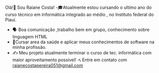 Olá!👋 Sou Raiane Costa!
-🎓Atualmente  estou cursando o  ultimo ano do curso técnico  em informática integrado ao médio , no Instituto  federal do Piauí.
- 🗣️ Boa comunicação ,trabalho bem em grupo, conhecimento  sobre linguagem HTML
- 👑Cursar area da saúde e aplicar meus conhecimentos de software na minha profissão.
- ✍️ Meu  projeto atualmente terminar o curso de tec. informática com maior aproveitamento possivel!
-📞 Entre em contato  com raianecostapereira051@gmail.com
